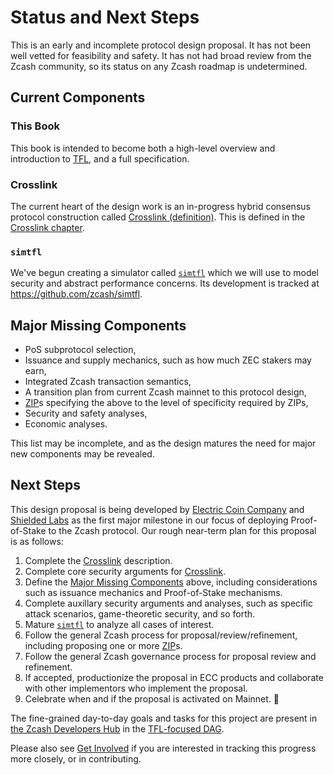 # Status and Next Steps

This is an early and incomplete protocol design proposal. It has not been well vetted for feasibility and safety. It has not had broad review from the Zcash community, so its status on any Zcash roadmap is undetermined.

## Current Components

### This Book

This book is intended to become both a high-level overview and introduction to [TFL](../terminology.md#definition-tfl), and a full specification.

### Crosslink

The current heart of the design work is an in-progress hybrid consensus protocol construction called [Crosslink (definition)](../terminology.md#definition-crosslink). This is defined in the [Crosslink chapter](../design/crosslink.md).

### `simtfl`

We've begun creating a simulator called [`simtfl`](../terminology.md#definition-simtfl) which we will use to model security and abstract performance concerns. Its development is tracked at <https://github.com/zcash/simtfl>.

## Major Missing Components

- PoS subprotocol selection,
- Issuance and supply mechanics, such as how much ZEC stakers may earn,
- Integrated Zcash transaction semantics,
- A transition plan from current Zcash mainnet to this protocol design,
- [ZIP](../terminology.md#definition-zip)s specifying the above to the level of specificity required by ZIPs,
- Security and safety analyses,
- Economic analyses.

This list may be incomplete, and as the design matures the need for major new components may be revealed.

## Next Steps

This design proposal is being developed by [Electric Coin Company](https://electriccoin.co/) and [Shielded Labs](https://x.com/shieldedlabs) as the first major milestone in our focus of deploying Proof-of-Stake to the Zcash protocol. Our rough near-term plan for this proposal is as follows:

1. Complete the [Crosslink](../terminology.md#definition-crosslink) description.
2. Complete core security arguments for [Crosslink](../terminology.md#definition-crosslink).
3. Define the [Major Missing Components](#major-missing-components) above, including considerations such as issuance mechanics and Proof-of-Stake mechanisms.
4. Complete auxillary security arguments and analyses, such as specific attack scenarios, game-theoretic security, and so forth.
5. Mature [`simtfl`](../terminology.md#definition-simtfl) to analyze all cases of interest.
6. Follow the general Zcash process for proposal/review/refinement, including proposing one or more [ZIP](../terminology.md#definition-zip)s.
7. Follow the general Zcash governance process for proposal review and refinement.
8. If accepted, productionize the proposal in ECC products and collaborate with other implementors who implement the proposal.
9. Celebrate when and if the proposal is activated on Mainnet. 🎉

The fine-grained day-to-day goals and tasks for this project are present in [the Zcash Developers Hub](https://zcash.github.io/developers) in the [TFL-focused DAG](https://zcash.github.io/developers/zcash-tfl-dag).

Please also see [Get Involved](./get-involved.md) if you are interested in tracking this progress more closely, or in contributing.

